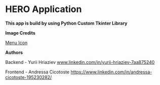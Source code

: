 # HERO Application

**This app is build by using Python Custom Tkinter Library**



**Image Credits**

[Menu Icon](https://www.flaticon.com/free-icons/arrowhead)



**Authors**

Backend - Yurii Hriaziev www.linkedin.com/in/yurii-hriaziev-7aa875240

Frontend - Andressa Cicotoste https://www.linkedin.com/in/andressa-cicotoste-195230282/
